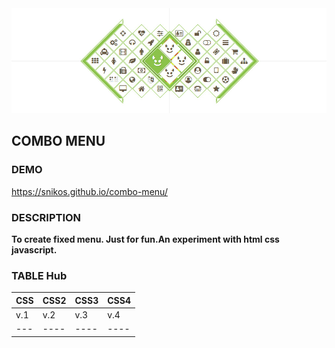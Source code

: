 <div><img src="combo-menu.jpg" alt="unlimited small Menu"/></div>

## COMBO MENU

### DEMO

https://snikos.github.io/combo-menu/

### DESCRIPTION

<p align="left"><b>To create fixed menu. Just for fun.</b><b>An experiment with html css javascript.</b></p>

### TABLE Hub
| CSS | CSS2 | CSS3 | CSS4 |
|-----|------|------|------|
| v.1 |  v.2 |  v.3 |  v.4 |
| --- | ---- | ---- | ---- |